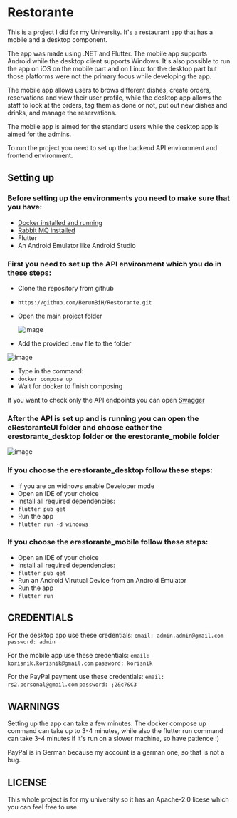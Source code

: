 # Restorante

This is a project I did for my University. It's a restaurant app that has a mobile and a desktop component. 

The app was made using .NET and Flutter. The mobile app supports Android while the desktop client supports Windows. It's also possible to run the app on iOS on the mobile part and on Linux for the desktop part but those platforms were not the primary focus while developing the app.

The mobile app allows users to brows different dishes, create orders, reservations and view their user profile, while the desktop app allows the staff to look at the orders, tag them as done or not, put out new dishes and drinks, and manage the reservations.

The mobile app is aimed for the standard users while the desktop app is aimed for the admins.

To run the project you need to set up the backend API environment and frontend environment.

## Setting up

### Before setting up the environments you need to make sure that you have:
- [Docker installed and running](https://www.docker.com/)
- [Rabbit MQ installed](https://www.rabbitmq.com/docs/install-windows#installer)
- Flutter
- An Android Emulator like Android Studio

### First you need to set up the API environment which you do in these steps:
- Clone the repository from github
- `https://github.com/BerunBiH/Restorante.git`
- Open the main project folder

  ![image](https://github.com/user-attachments/assets/deeb25bf-e1a9-4d6f-9e37-ab33f9364074)

  
- Add the provided .env file to the folder

![image](https://github.com/user-attachments/assets/9cddaf4d-b518-4a25-b63f-5af7a484d9ce)

  
- Type in the command:
- `docker compose up`
- Wait for docker to finish composing

If you want to check only the API endpoints you can open [Swagger](http://localhost:5266/swagger/index.html)

### After the API is set up and is running you can open the eRestoranteUI folder and choose eather the erestorante_desktop folder or the erestorante_mobile folder

![image](https://github.com/user-attachments/assets/56cd9683-0a96-491d-817f-73639fd2d88c)


### If you choose the erestorante_desktop follow these steps:
- If you are on widnows enable Developer mode
- Open an IDE of your choice
- Install all required dependencies:
- `flutter pub get`
- Run the app
- `flutter run -d windows`

### If you choose the erestorante_mobile follow these steps:
- Open an IDE of your choice
- Install all required dependencies:
- `flutter pub get`
- Run an Android Virutual Device from an Android Emulator
- Run the app
- `flutter run`

## CREDENTIALS
For the desktop app use these credentials:
`email: admin.admin@gmail.com`
`password: admin`

For the mobile app use these credentials:
`email: korisnik.korisnik@gmail.com`
`password: korisnik`

For the PayPal payment use these credentials:
`email: rs2.personal@gmail.com`
`password: ;2&c7&C3`

## WARNINGS
Setting up the app can take a few minutes. The docker compose up command can take up to 3-4 minutes, while also the flutter run command can take 3-4 minutes if it's run on a slower machine, so have patience :)

PayPal is in German because my account is a german one, so that is not a bug.

## LICENSE
This whole project is for my university so it has an Apache-2.0 licese which you can feel free to use.
